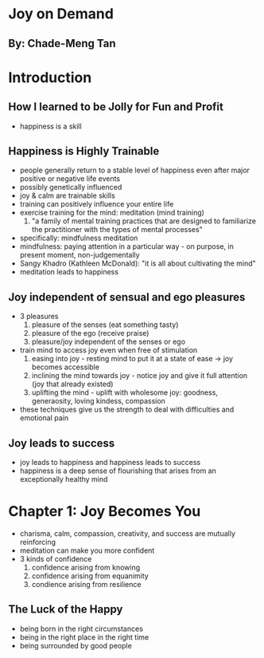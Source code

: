 # Joy on Demand
## By: Chade-Meng Tan

# Introduction
## How I learned to be Jolly for Fun and Profit
* happiness is a skill

## Happiness is Highly Trainable
* people generally return to a stable level of happiness even after major positive or negative life events
* possibly genetically influenced
* joy & calm are trainable skills
* training can positively influence your entire life
* exercise training for the mind: meditation (mind training)
  1. "a family of mental training practices that are designed to familiarize the practitioner with the types of mental processes"
* specifically: mindfulness meditation
* mindfulness: paying attention in a particular way - on purpose, in present moment, non-judgementally
* Sangy Khadro (Kathleen McDonald): "it is all about cultivating the mind"
* meditation leads to happiness

## Joy independent of sensual and ego pleasures
* 3 pleasures
  1. pleasure of the senses (eat something tasty)
  2. pleasure of the ego (receive praise)
  3. pleasure/joy independent of the senses or ego
* train mind to access joy even when free of stimulation
  1. easing into joy - resting mind to put it at a state of ease -> joy becomes accessible
  2. inclining the mind towards joy - notice joy and give it full attention (joy that already existed)
  3. uplifting the mind - uplift with wholesome joy: goodness, generaosity, loving kindess, compassion
* these techniques give us the strength to deal with difficulties and emotional pain

## Joy leads to success
* joy leads to happiness and happiness leads to success
* happiness is a deep sense of flourishing that arises from an exceptionally healthy mind

# Chapter 1: Joy Becomes You
* charisma, calm, compassion, creativity, and success are mutually reinforcing
* meditation can make you more confident
* 3 kinds of confidence
  1. confidence arising from knowing
  2. confidence arising from equanimity
  3. condience arising from resilience

## The Luck of the Happy
* being born in the right circumstances
* being in the right place in the right time
* being surrounded by good people
